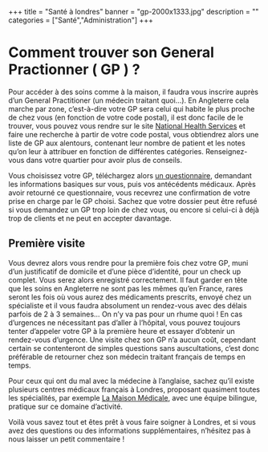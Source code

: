 +++
title = "Santé à londres"
banner = "gp-2000x1333.jpg"
description = ""
categories = ["Santé","Administration"]
+++

# Comment trouver son General Practionner ( GP ) ?

Pour accéder à des soins comme à la maison, il faudra vous inscrire auprès d’un General Practitioner (un médecin traitant quoi…). En Angleterre cela marche par zone, c’est-à-dire votre GP sera celui qui habite le plus proche de chez vous (en fonction de votre code postal), il est donc facile de le trouver, vous pouvez vous rendre sur le site <a href="http://www.nhs.uk/pages/home.aspx">National Health Services</a> et faire une recherche à partir de votre code postal, vous obtiendrez alors une liste de GP aux alentours, contenant leur nombre de patient et les notes qu’on leur à attribuer en fonction de différentes catégories. Renseignez-vous dans votre quartier pour avoir plus de conseils.

Vous choisissez votre GP, téléchargez alors <a href="http://www.nhs.uk/NHSEngland/AboutNHSservices/doctors/Documents/GMS1-Jul12.pdf">un questionnaire</a>, demandant les informations basiques sur vous, puis vos antécédents médicaux. Après avoir retourné ce questionnaire, vous recevrez une confirmation de votre prise en charge par le GP choisi. Sachez que votre dossier peut être refusé si vous demandez un GP trop loin de chez vous, ou encore si celui-ci à déjà trop de clients et ne peut en accepter davantage.

## Première visite

Vous devrez alors vous rendre pour la première fois chez votre GP, muni d’un justificatif de domicile et d’une pièce d’identité, pour un check up complet. Vous serez alors enregistré correctement. Il faut garder en tête que les soins en Angleterre ne sont pas les mêmes qu’en France, rares seront les fois où vous aurez des médicaments prescrits, envoyé chez un spécialiste et il vous faudra absolument un rendez-vous avec des délais parfois de 2 à 3 semaines… On n’y va pas pour un rhume quoi ! En cas d’urgences ne nécessitant pas d’aller à l’hôpital, vous pouvez toujours tenter d’appeler votre GP à la première heure et essayer d’obtenir un rendez-vous d’urgence. Une visite chez son GP n’a aucun coût, cependant certain se contenteront de simples questions sans auscultations, c’est donc préférable de retourner chez son médecin traitant français de temps en temps.

Pour ceux qui ont du mal avec la médecine à l’anglaise, sachez qu’il existe plusieurs centres médicaux français à Londres, proposant quasiment toutes les spécialités, par exemple <a href="http://www.lamaisonmedicale.co.uk/">La Maison Médicale</a>, avec une équipe bilingue, pratique sur ce domaine d’activité.

Voilà vous savez tout et êtes prêt à vous faire soigner à Londres, et si vous avez des questions ou des informations supplémentaires, n’hésitez pas à nous laisser un petit commentaire !
